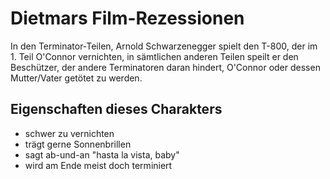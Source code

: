 # Dietmars  Film-Rezessionen

In den Terminator-Teilen, Arnold Schwarzenegger spielt den T-800, der im 1. Teil O'Connor vernichten, in sämtlichen anderen Teilen speilt er den Beschützer, der andere Terminatoren daran hindert, O'Connor oder dessen Mutter/Vater getötet zu werden.

## Eigenschaften dieses Charakters
* schwer zu vernichten
* trägt gerne Sonnenbrillen
* sagt ab-und-an "hasta la vista, baby"
* wird am Ende meist doch terminiert